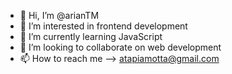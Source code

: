 - 👋 Hi, I’m @arianTM
- 👀 I’m interested in frontend development
- 🌱 I’m currently learning JavaScript
- 💞️ I’m looking to collaborate on web development
- 📫 How to reach me --> atapiamotta@gmail.com

<!---
arianTM/arianTM is a ✨ special ✨ repository because its `README.md` (this file) appears on your GitHub profile.
You can click the Preview link to take a look at your changes.
--->
